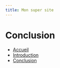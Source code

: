 ```yaml
---
title: Mon super site
---
```


# Conclusion

- [Accueil](index.md)
- [Introduction](intro.md)
- [Conclusion](conclu.md)
